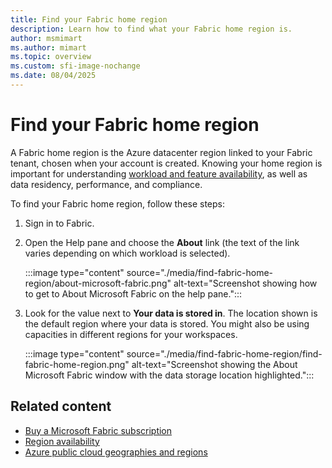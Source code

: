 ```yaml
---
title: Find your Fabric home region
description: Learn how to find what your Fabric home region is.
author: msmimart
ms.author: mimart
ms.topic: overview
ms.custom: sfi-image-nochange
ms.date: 08/04/2025
---
```


# Find your Fabric home region

A Fabric home region is the Azure datacenter region linked to your Fabric tenant, chosen when your account is created. Knowing your home region is important for understanding [workload and feature availability](region-availability.md), as well as data residency, performance, and compliance.

To find your Fabric home region, follow these steps:

1. Sign in to Fabric.

1. Open the Help pane and choose the **About** link (the text of the link varies depending on which workload is selected).

    :::image type="content" source="./media/find-fabric-home-region/about-microsoft-fabric.png" alt-text="Screenshot showing how to get to About Microsoft Fabric on the help pane.":::

1. Look for the value next to **Your data is stored in**. The location shown is the default region where your data is stored. You might also be using capacities in different regions for your workspaces.

    :::image type="content" source="./media/find-fabric-home-region/find-fabric-home-region.png" alt-text="Screenshot showing the About Microsoft Fabric window with the data storage location highlighted.":::

## Related content

* [Buy a Microsoft Fabric subscription](../enterprise/buy-subscription.md)
* [Region availability](./region-availability.md)
* [Azure public cloud geographies and regions](https://azure.microsoft.com/explore/global-infrastructure/geographies/)
